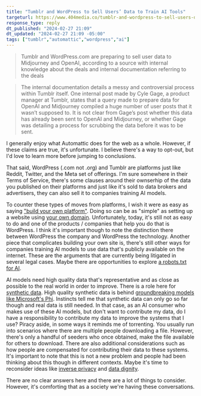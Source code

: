 ```yaml
---
title: "Tumblr and WordPress to Sell Users’ Data to Train AI Tools"
targeturl: https://www.404media.co/tumblr-and-wordpress-to-sell-users-data-to-train-ai-tools/
response_type: reply
dt_published: "2024-02-27 21:09"
dt_updated: "2024-02-27 21:09 -05:00"
tags: ["tumblr","automattic","wordpress","ai"]
---
```


> Tumblr and WordPress.com are preparing to sell user data to Midjourney and OpenAI, according to a source with internal knowledge about the deals and internal documentation referring to the deals

> The internal documentation details a messy and controversial process within Tumblr itself. One internal post made by Cyle Gage, a product manager at Tumblr, states that a query made to prepare data for OpenAI and Midjourney compiled a huge number of user posts that it wasn’t supposed to. It is not clear from Gage’s post whether this data has already been sent to OpenAI and Midjourney, or whether Gage was detailing a process for scrubbing the data before it was to be sent. 

I generally enjoy what Automattic does for the web as a whole. However, if these claims are true, it's unfortunate. I believe there's a way to opt-out, but I'd love to learn more before jumping to conclusions.  

That said, WordPress (.com not .org) and Tumblr are platforms just like Reddit, Twitter, and the Meta set of offerings. I'm sure somewhere in their Terms of Service, there's some clauses around their ownserhip of the data you published on their platforms and just like it's sold to data brokers and advertisers, they can also sell it to companies training AI models. 

To counter these types of moves from platforms, I wish it were as easy as saying ["build your own platform"](https://indieweb.org/own_your_data). Doing so can be as "simple" as setting up a website using [your own domain](https://indieweb.org/own_your_links). Unfortunately, today, it's still not as easy to do and one of the products / companies that help you do that is WordPress. I think it's important though to note the distinction there between WordPress the company and WordPress the technology. Another piece that complicates building your own site is, there's still other ways for companies training AI models to use data that's publicly available on the internet. These are the arguments that are currently being litigated in several legal cases. Maybe there are opportunities to explore [a robots.txt for AI](/feed/verge-ai-robots-txt). 

AI models need high quality data that's representative and as close as possible to the real world in order to improve. There is a role here for [synthetic data](/feed/cosmopedia-ai-synthetic-dataset). High quality synthetic data is behind [groundbreaking models like Microsoft's Phi](/feed/phi-2-huggingface). Instincts tell me that synthetic data can only go so far though and real data is still needed. In that case, as an AI consumer who makes use of these AI models, but don't want to contribute my data, do I have a responsibility to contribute my data to improve the systems that I use? Piracy aside, in some ways it reminds me of torrenting. You usually run into scenarios where there are multiple people downloading a file. However, there's only a handful of seeders who once obtained, make the file available for others to download. There are also additional considerations such as how people are compensated for contributing their data to these systems. It's important to note that this is not a new problem and people had been thinking about this though in different contexts. Maybe it's time to reconsider ideas like [inverse privacy](https://www.microsoft.com/research/wp-content/uploads/2016/02/Inverse11.pdf) and [data dignity](https://hbr.org/2018/09/a-blueprint-for-a-better-digital-society). 

There are no clear answers here and there are a lot of things to consider. However, it's comforting that as a society we're having these conversations. 